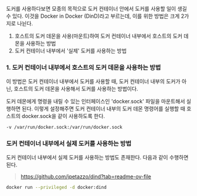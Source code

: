 
도커를 사용하다보면 모종의 목적으로 도커 컨테이너 안에서 도커를 사용할 일이 생길 수 있다.
이것을 Docker in Docker (DinD)라고 부르는데, 이를 위한 방법은 크게 2가지로 나뉜다.

1. 호스트의 도커 데몬을 사용(마운트)하여 도커 컨테이너 내부에서 호스트의 도커 데몬을 사용하는 방법
2. 도커 컨테이너 내부에서 '실제' 도커를 사용하는 방법

### 1. 도커 컨테이너 내부에서 호스트의 도커 데몬을 사용하는 방법

이 방법은 도커 컨테이너 내부에서 도커를 사용할 때, 도커 컨테이너 내부의 도커가 아닌, 호스트의 도커 데몬을 사용해서 도커를 사용하는 방법이다.

도커 데몬에게 명령을 내릴 수 있는 인터페이스인 'docker.sock' 파일을 마운트해서 실행하면 된다. 이렇게 설정해주면 도커 컨테이너 내부의 도커 데몬 명령어를 실행할 때 호스트의 docker.sock을 같이 사용하도록 한다.

```bash
-v /var/run/docker.sock:/var/run/docker.sock
```

### 도커 컨테이너 내부에서 실제 도커를 사용하는 방법

도커 컨테이너 내부에서 실제 도커를 사용하는 방법도 존재한다. 다음과 같이 수행하면 된다.

> https://github.com/jpetazzo/dind?tab=readme-ov-file

```bash
docker run --privileged -d docker:dind
```